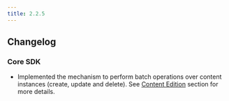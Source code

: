 ```yaml
---
title: 2.2.5
---
```


## Changelog

### Core SDK

* Implemented the mechanism to perform batch operations over content instances (create, update and delete). See [Content Edition](../content/ios_content_edition) section for more details.